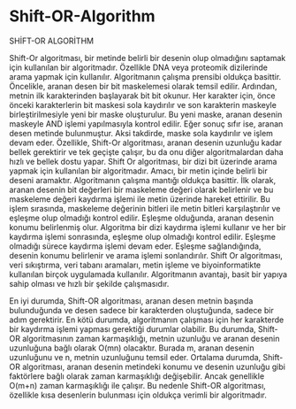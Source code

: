 # Shift-OR-Algorithm
SHİFT-OR ALGORİTHM

Shift-Or algoritması, bir metinde belirli bir desenin olup olmadığını saptamak için kullanılan bir algoritmadır. Özellikle DNA veya proteomik dizilerinde arama yapmak için kullanılır.
Algoritmanın çalışma prensibi oldukça basittir. Öncelikle, aranan desen bir bit maskelemesi olarak temsil edilir. Ardından, metnin ilk karakterinden başlayarak bit bit okunur. Her karakter için, önce önceki karakterlerin bit maskesi sola kaydırılır ve son karakterin maskeyle birleştirilmesiyle yeni bir maske oluşturulur. Bu yeni maske, aranan desenin maskeyle AND işlemi yapılmasıyla kontrol edilir. Eğer sonuç sıfır ise, aranan desen metinde bulunmuştur. Aksi takdirde, maske sola kaydırılır ve işlem devam eder.
Özellikle, Shift-Or algoritması, aranan desenin uzunluğu kadar bellek gerektirir ve tek geçişte çalışır, bu da onu diğer algoritmalardan daha hızlı ve bellek dostu yapar.
Shift Or algoritması, bir dizi bit üzerinde arama yapmak için kullanılan bir algoritmadır. Amacı, bir metin içinde belirli bir deseni aramaktır.
Algoritmanın çalışma mantığı oldukça basittir. İlk olarak, aranan desenin bit değerleri bir maskeleme değeri olarak belirlenir ve bu maskeleme değeri kaydırma işlemi ile metin üzerinde hareket ettirilir. Bu işlem sırasında, maskeleme değerinin bitleri ile metin bitleri karşılaştırılır ve eşleşme olup olmadığı kontrol edilir. Eşleşme olduğunda, aranan desenin konumu belirlenmiş olur.
Algoritma bir dizi kaydırma işlemi kullanır ve her bir kaydırma işlemi sonrasında, eşleşme olup olmadığı kontrol edilir. Eşleşme olmadığı sürece kaydırma işlemi devam eder. Eşleşme sağlandığında, desenin konumu belirlenir ve arama işlemi sonlandırılır.
Shift Or algoritması, veri sıkıştırma, veri tabanı aramaları, metin işleme ve biyoinformatikte kullanılan birçok uygulamada kullanılır. Algoritmanın avantajı, basit bir yapıya sahip olması ve hızlı bir şekilde çalışmasıdır.


En iyi durumda, Shift-OR algoritması, aranan desen metnin başında bulunduğunda ve desen sadece bir karakterden oluştuğunda, sadece bir adım gerektirir.
En kötü durumda, algoritmanın çalışması için her karakterde bir kaydırma işlemi yapması gerektiği durumlar olabilir. Bu durumda, Shift-OR algoritmasının zaman karmaşıklığı, metnin uzunluğu ve aranan desenin uzunluğuna bağlı olarak O(mn) olacaktır. Burada m, aranan desenin uzunluğunu ve n, metnin uzunluğunu temsil eder.
Ortalama durumda, Shift-OR algoritması, aranan desenin metindeki konumu ve desenin uzunluğu gibi faktörlere bağlı olarak zaman karmaşıklığı değişebilir. Ancak genellikle O(m+n) zaman karmaşıklığı ile çalışır. Bu nedenle Shift-OR algoritması, özellikle kısa desenlerin bulunması için oldukça verimli bir algoritmadır.
